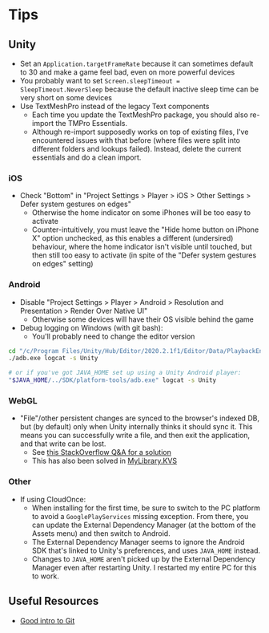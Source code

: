 # Tips

## Unity

- Set an `Application.targetFrameRate` because it can sometimes default to 30 and make a game feel bad, even on more powerful devices
- You probably want to set `Screen.sleepTimeout = SleepTimeout.NeverSleep` because the default inactive sleep time can be very short on some devices
- Use TextMeshPro instead of the legacy Text components
    - Each time you update the TextMeshPro package, you should also re-import the TMPro Essentials.
    - Although re-import supposedly works on top of existing files, I've encountered issues with that before (where files were split into different folders and lookups failed). Instead, delete the current essentials and do a clean import.

### iOS

- Check "Bottom" in "Project Settings > Player > iOS > Other Settings > Defer system gestures on edges"
    - Otherwise the home indicator on some iPhones will be too easy to activate
    - Counter-intuitively, you must leave the "Hide home button on iPhone X" option unchecked, as this enables a different (undersired) behaviour, where the home indicator isn't visible until touched, but then still too easy to activate (in spite of the "Defer system gestures on edges" setting)

### Android

- Disable "Project Settings > Player > Android > Resolution and Presentation > Render Over Native UI"
    - Otherwise some devices will have their OS visible behind the game
- Debug logging on Windows (with git bash):
    - You'll probably need to change the editor version

```bash
cd "/c/Program Files/Unity/Hub/Editor/2020.2.1f1/Editor/Data/PlaybackEngines/AndroidPlayer/SDK/platform-tools"
./adb.exe logcat -s Unity

# or if you've got JAVA_HOME set up using a Unity Android player:
"$JAVA_HOME/../SDK/platform-tools/adb.exe" logcat -s Unity
```

### WebGL

- "File"/other persistent changes are synced to the browser's indexed DB, but (by default) only when Unity internally thinks it should sync it. This means you can successfully write a file, and then exit the application, and that write can be lost.
    - See [this StackOverflow Q&A for a solution](https://gamedev.stackexchange.com/questions/184369/file-saved-to-indexeddb-lost-unless-we-change-scenes)
    - This has also been solved in [MyLibrary.KVS](https://github.com/bilalakil/my-unity-library/commit/7c1bd6c691cc201115b3ce9c244a8a8ee0b27564)

### Other

- If using CloudOnce:
    - When installing for the first time, be sure to switch to the PC platform to avoid a `GooglePlayServices` missing exception. From there, you can update the External Dependency Manager (at the bottom of the Assets menu) and then switch to Android.
    - The External Dependency Manager seems to ignore the Android SDK that's linked to Unity's preferences, and uses `JAVA_HOME` instead.
    - Changes to `JAVA_HOME` aren't picked up by the External Dependency Manager even after restarting Unity. I restarted my entire PC for this to work. 

## Useful Resources

- [Good intro to Git](https://www.youtube.com/watch?v=C1wuPNcmdhQ)
